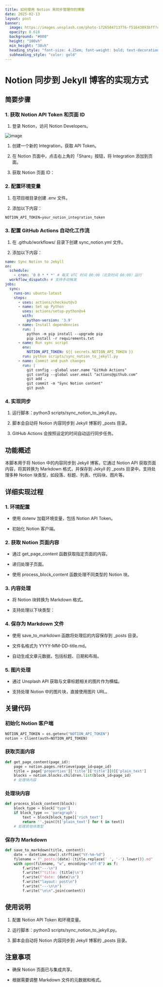 ```yaml
---
title: 如何使用 Notion 来同步管理你的博客
date: 2025-02-13
layout: post
banner:
  image: https://images.unsplash.com/photo-1726504713776-f51643093bff?crop=entropy&cs=tinysrgb&fit=max&fm=jpg&ixid=M3w2OTIwMzJ8MHwxfHJhbmRvbXx8fHx8fHx8fDE3Mzk0NTYyODZ8&ixlib=rb-4.0.3&q=80&w=1080
  opacity: 0.618
  background: "#000"
  height: "100vh"
  min_height: "38vh"
  heading_style: "font-size: 4.25em; font-weight: bold; text-decoration: underline"
  subheading_style: "color: gold"
---
```


# Notion 同步到 Jekyll 博客的实现方式

## 简要步骤

### 1. 获取 Notion API Token 和页面 ID

1. 登录 Notion，访问 Notion Developers。

![image](https://prod-files-secure.s3.us-west-2.amazonaws.com/a7a0cc5a-89b9-4cda-8686-1fba0ca52f40/d19c1afe-dea5-4312-9333-786b0ba83054/image.png?X-Amz-Algorithm=AWS4-HMAC-SHA256&X-Amz-Content-Sha256=UNSIGNED-PAYLOAD&X-Amz-Credential=ASIAZI2LB466TTMOM4F4%2F20250213%2Fus-west-2%2Fs3%2Faws4_request&X-Amz-Date=20250213T141806Z&X-Amz-Expires=3600&X-Amz-Security-Token=IQoJb3JpZ2luX2VjEO3%2F%2F%2F%2F%2F%2F%2F%2F%2F%2FwEaCXVzLXdlc3QtMiJIMEYCIQCmtlQ7QlwY82NxXvx3w8eb9y3MVLWc%2BQ38CGFWNsku%2BwIhAK96ezLNqNxVaFpegCc31DGdXEhCK4ARR0hBdho1U172Kv8DCBYQABoMNjM3NDIzMTgzODA1Igy8knu1HkjhRhaGnvYq3APGsOcTGqcOTtaQedEwbsJWPv8%2Fo1hOmOOV3OjNZ6tYtCMGIdTX8T6%2FFUbCLKUBNwI%2Bi8n7avqLw7%2F%2FDMOcFgmrzC%2BbbUoz7Y%2FkwtIuEsqfKh9%2BM2QY%2F9e4eRJq0v98HfBWPxs9YC1uQdDTZXe2lKsIlH%2FARcEq8XPQoSnFRBuo%2B5i0t4k%2FV3sRc6RO348SZqEnO2%2BncBVvPamP1RaIQVKAyaGfFDnj9keynoM1hleLZeOE9X%2BilflM%2FXxUm8SYQgRpjzFcB54NVfNxUF5fGqCXU1jwcJoZncJ%2BrEdDBuaeknJDzys7jzU42BfCHo98pIkBECJZwR0y67plZgjcO9AjO%2B6LK3Ck0UlNndIjVAG5YRd%2F35HP2Q9tUzqj8XXv8uXt8h5HmAlbrm%2FnAi1z%2FLdL7EQgHyNOrFpKxyBHF3XrkK%2B33pdXx%2BSRPoRkW7meAImsIkff%2BXgOS9%2FMZBo5SSQ2cnzoLRqHffKnq%2FWgzHnbkWZEhGfGWs%2FN4Z5AxPBKar%2FtyHhiLxVATgUIe6MNZp5lBB5c6nCKGTMsIw5lAoIry%2BNQSz4Y1DF5xUOy2%2FXoyV1DCRTq902muQBHJ0duRY5xyUX9Eju%2FKL3tDbAzerI4ipZD2Us5P%2FenS2581DCy3be9BjqkAbuSWEWFf0a0v%2B9Uf3taTltNH3ad4XOJ37RnDym73iI5HV21aU0DNFymFdgepNAD68AOe4QP1YmfV8Pw3iEm3SAEHbCYBdHlOWdC7%2F9X6G4UPVQfbo74zBorBoJ3YPPwlU%2BcNxb3Kttpiqy2A%2FXfM2COW5aw%2FL8nBlOoKmtAVB6fNwvKCq4x0RwiwYuPSbOxAR3MaGHMvRpSarDbhm8ZZemArF%2BK&X-Amz-Signature=f1f0499abef44463538dfbfee1537c392a3e5b7a3f3e50a23c703bc1898dd170&X-Amz-SignedHeaders=host&x-id=GetObject)

1. 创建一个新的 Integration，获取 API Token。

1. 在 Notion 页面中，点击右上角的「Share」按钮，将 Integration 添加到页面。

1. 获取 Notion 页面 ID：


### 2. 配置环境变量

1. 在项目根目录创建 .env 文件。

1. 添加以下内容：

```javascript
NOTION_API_TOKEN=your_notion_integration_token
```

### 3. 配置 GitHub Actions 自动化工作流

1. 在 .github/workflows/ 目录下创建 sync_notion.yml 文件。

1. 添加以下内容：

```yaml
name: Sync Notion to Jekyll
on:
  schedule:
    - cron: '0 0 * * *' # 每天 UTC 时间 00:00（北京时间 08:00）运行
  workflow_dispatch: # 支持手动触发
jobs:
  sync:
    runs-on: ubuntu-latest
    steps:
      - uses: actions/checkout@v3
      - name: Set up Python
        uses: actions/setup-python@v4
        with:
          python-version: '3.9'
      - name: Install dependencies
        run: |
          python -m pip install --upgrade pip
          pip install -r requirements.txt
      - name: Run sync script
        env:
          NOTION_API_TOKEN: ${{ secrets.NOTION_API_TOKEN }}
        run: python scripts/sync_notion_to_jekyll.py
      - name: Commit and push changes
        run: |
          git config --global user.name "GitHub Actions"
          git config --global user.email "actions@github.com"
          git add .
          git commit -m "Sync Notion content"
          git push
```

### 4. 实现同步

1. 运行脚本：python3 scripts/sync_notion_to_jekyll.py。

1. 脚本会自动将 Notion 内容同步到 Jekyll 博客的 _posts 目录。

1. GitHub Actions 会按照设定的时间自动运行同步任务。

## 功能概述

本脚本用于将 Notion 中的内容同步到 Jekyll 博客。它通过 Notion API 获取页面内容，将其转换为 Markdown 格式，并保存到 Jekyll 的 _posts 目录中。支持处理多种 Notion 块类型，如段落、标题、列表、代码块、图片等。

## 详细实现过程

### 1. 环境配置

- 使用 dotenv 加载环境变量，包括 Notion API Token。

- 初始化 Notion 客户端。

### 2. 获取 Notion 页面内容

- 通过 get_page_content 函数获取指定页面的内容。

- 递归处理子页面。

- 使用 process_block_content 函数处理不同类型的 Notion 块。

### 3. 内容处理

- 将 Notion 块转换为 Markdown 格式。

- 支持处理以下块类型：


### 4. 保存为 Markdown 文件

- 使用 save_to_markdown 函数将处理后的内容保存到 _posts 目录。

- 文件名格式为 YYYY-MM-DD-title.md。

- 自动生成文章元数据，包括标题、日期和布局。

### 5. 图片处理

- 通过 Unsplash API 获取与文章标题相关的图片作为横幅。

- 支持处理 Notion 中的图片块，直接使用图片 URL。

## 关键代码

### 初始化 Notion 客户端

```python
NOTION_API_TOKEN = os.getenv("NOTION_API_TOKEN")
notion = Client(auth=NOTION_API_TOKEN)
```

### 获取页面内容

```python
def get_page_content(page_id):
    page = notion.pages.retrieve(page_id=page_id)
    title = page['properties']['title']['title'][0]['plain_text']
    blocks = notion.blocks.children.list(block_id=page_id)
    # 处理块内容
```

### 处理块内容

```python
def process_block_content(block):
    block_type = block['type']
    if block_type == 'paragraph':
        text = block[block_type]['rich_text']
        return ''.join([t['plain_text'] for t in text])
    # 处理其他块类型
```

### 保存为 Markdown

```python
def save_to_markdown(title, content):
    date = datetime.now().strftime("%Y-%m-%d")
    filename = f"_posts/{date}-{title.replace(' ', '-').lower()}.md"
    with open(filename, "w", encoding="utf-8") as f:
        f.write("---\n")
        f.write(f"title: {title}\n")
        f.write(f"date: {date}\n")
        f.write("layout: post\n")
        f.write("---\n\n")
        f.write("\n\n".join(content))
```

## 使用说明

1. 配置 Notion API Token 和环境变量。

1. 运行脚本：python3 scripts/sync_notion_to_jekyll.py。

1. 脚本会自动将 Notion 内容同步到 Jekyll 博客的 _posts 目录。

## 注意事项

- 确保 Notion 页面已与集成共享。

- 根据需要调整 Markdown 文件的元数据和格式。